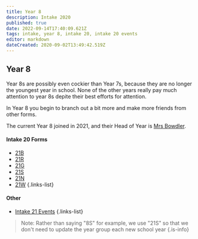 ```yaml
---
title: Year 8
description: Intake 2020
published: true
date: 2022-09-14T17:40:09.621Z
tags: intake, year 8, intake 20, intake 20 events
editor: markdown
dateCreated: 2020-09-02T13:49:42.519Z
---
```


##  Year 8
Year 8s are possibly even cockier than Year 7s, because they are no longer the youngest year in school. None of the other years really pay much attention to year 8s depite their best efforts for attention.

In Year 8 you begin to branch out a bit more and make more friends from other forms.

The current Year 8 joined in 2021, and their Head of Year is [Mrs Bowdler](/teachers/mrs-bowdler).

#### Intake 20 Forms
- [21B](/students/intake21/b)
- [21R](/students/intake21/r)
- [21G](/students/intake21/g)
- [21S](/students/intake21/s)
- [21N](/students/intake21/n)
- [21W](/students/intake21/w)
{.links-list}

#### Other
- [Intake 21 Events](/students/intake21/events)
{.links-list}

> Note:  Rather than saying "8S" for example, we use "21S" so that we don't need to update the year group each new school year
{.is-info}